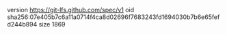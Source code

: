 version https://git-lfs.github.com/spec/v1
oid sha256:07e405b7c6a11a0714f4ca8d02696f7683243fd1694030b7b6e65fefd244b894
size 1869
